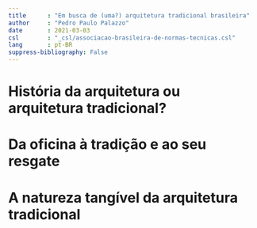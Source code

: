 ```yaml
---
title      : "Em busca de (uma?) arquitetura tradicional brasileira"
author     : "Pedro Paulo Palazzo"
date       : 2021-03-03
csl        : "_csl/associacao-brasileira-de-normas-tecnicas.csl"
lang       : pt-BR
suppress-bibliography: False
---
```


# História da arquitetura ou arquitetura tradicional? #

# Da oficina à tradição e ao seu resgate #

# A natureza tangível da arquitetura tradicional #


